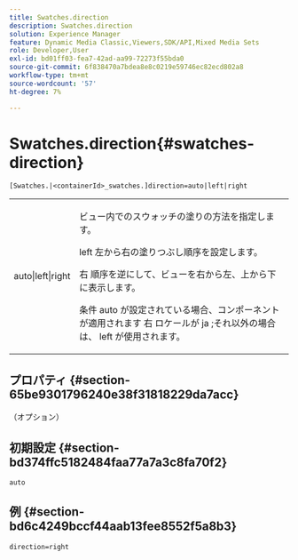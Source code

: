 ```yaml
---
title: Swatches.direction
description: Swatches.direction
solution: Experience Manager
feature: Dynamic Media Classic,Viewers,SDK/API,Mixed Media Sets
role: Developer,User
exl-id: bd01ff03-fea7-42ad-aa99-72273f55bda0
source-git-commit: 6f838470a7bdea8e8c0219e59746ec82ecd802a8
workflow-type: tm+mt
source-wordcount: '57'
ht-degree: 7%

---
```


# Swatches.direction{#swatches-direction}

`[Swatches.|<containerId>_swatches.]direction=auto|left|right`

<table id="table_B4B930A32C0742F4932BF071B9EEA9F4"> 
 <tbody> 
  <tr> 
   <td> <p> <span class="codeph"> auto|left|right </span> </p> </td> 
   <td> <p> ビュー内でのスウォッチの塗りの方法を指定します。 </p> <p> <span class="codeph"> left </span> 左から右の塗りつぶし順序を設定します。 </p> <p> <span class="codeph"> 右 </span> 順序を逆にして、ビューを右から左、上から下に表示します。 </p> <p>条件 <span class="codeph"> auto </span> が設定されている場合、コンポーネントが適用されます <span class="codeph"> 右 </span> ロケールが <span class="codeph"> ja </span>;それ以外の場合は、 left が使用されます。 </p> </td> 
  </tr> 
 </tbody> 
</table>

## プロパティ {#section-65be9301796240e38f31818229da7acc}

（オプション）

## 初期設定 {#section-bd374ffc5182484faa77a7a3c8fa70f2}

`auto`

## 例 {#section-bd6c4249bccf44aab13fee8552f5a8b3}

`direction=right`
